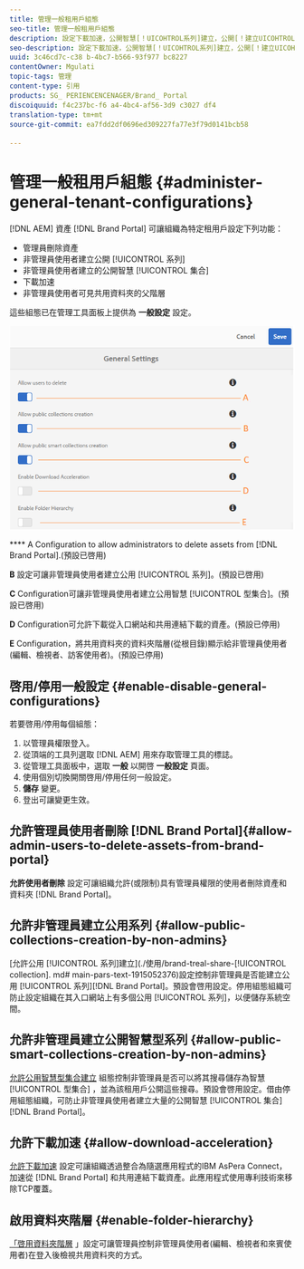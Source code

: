 ```yaml
---
title: 管理一般租用戶組態
seo-title: 管理一般租用戶組態
description: 設定下載加速，公開智慧[！UICOHTROL系列]建立，公開[！建立UICOHTROL系列，並讓管理員使用者刪除租用戶的資產。
seo-description: 設定下載加速，公開智慧[！UICOHTROL系列]建立，公開[！建立UICOHTROL系列，並讓管理員使用者刪除租用戶的資產。
uuid: 3c46cd7c-c38 b-4bc7-b566-93f977 bc8227
contentOwner: Mgulati
topic-tags: 管理
content-type: 引用
products: SG_ PERIENCENCENAGER/Brand_ Portal
discoiquuid: f4c237bc-f6 a4-4bc4-af56-3d9 c3027 df4
translation-type: tm+mt
source-git-commit: ea7fdd2df0696ed309227fa77e3f79d0141bcb58

---
```



# 管理一般租用戶組態 {#administer-general-tenant-configurations}

[!DNL AEM] 資產 [!DNL Brand Portal] 可讓組織為特定租用戶設定下列功能：

* 管理員刪除資產
* 非管理員使用者建立公開 [!UICONTROL 系列]
* 非管理員使用者建立的公開智慧 [!UICONTROL 集合]
* 下載加速
* 非管理員使用者可見共用資料夾的父階層

這些組態已在管理工具面板上提供為 **一般設定** 設定。

![](assets/general-configs.png)

**** A Configuration to allow administrators to delete assets from [!DNL Brand Portal].(預設已啓用)

**B** 設定可讓非管理員使用者建立公用 [!UICONTROL 系列]。(預設已啓用)

**C** Configuration可讓非管理員使用者建立公用智慧 [!UICONTROL 型集合]。(預設已啓用)

**D** Configuration可允許下載從入口網站和共用連結下載的資產。(預設已停用)

**E** Configuration，將共用資料夾的資料夾階層(從根目錄)顯示給非管理員使用者(編輯、檢視者、訪客使用者)。(預設已停用)

## 啓用/停用一般設定 {#enable-disable-general-configurations}

若要啓用/停用每個組態：

1. 以管理員權限登入。
2. 從頂端的工具列選取 [!DNL AEM] 用來存取管理工具的標誌。
3. 從管理工具面板中，選取 **一般** 以開啓 **一般設定** 頁面。
4. 使用個別切換開關啓用/停用任何一般設定。
5. **儲存** 變更。
6. 登出可讓變更生效。

## 允許管理員使用者刪除 [!DNL Brand Portal]{#allow-admin-users-to-delete-assets-from-brand-portal}

**允許使用者刪除** 設定可讓組織允許(或限制)具有管理員權限的使用者刪除資產和資料夾 [!DNL Brand Portal]。

## 允許非管理員建立公用系列 {#allow-public-collections-creation-by-non-admins}

[允許公用 [!UICONTROL 系列]建立](./使用/brand-treal-share-[!UICONTROL collection]. md# main-pars-text-1915052376)設定控制非管理員是否能建立公用 [!UICONTROL 系列][!DNL Brand Portal]。預設會啓用設定。停用組態組織可防止設定組織在其入口網站上有多個公用 [!UICONTROL 系列]，以便儲存系統空間。

## 允許非管理員建立公開智慧型系列 {#allow-public-smart-collections-creation-by-non-admins}

[允許公用智慧型集合建立](../using/brand-portal-searching.md#main-pars-header-500620467) 組態控制非管理員是否可以將其搜尋儲存為智慧 [!UICONTROL 型集合] ，並為該租用戶公開這些搜尋。預設會啓用設定。借由停用組態組織，可防止非管理員使用者建立大量的公開智慧 [!UICONTROL 集合][!DNL Brand Portal]。

## 允許下載加速 {#allow-download-acceleration}

[允許下載加速](../using/accelerated-download.md) 設定可讓組織透過整合為隨選應用程式的IBM AsPera Connect，加速從 [!DNL Brand Portal] 和共用連結下載資產。此應用程式使用專利技術來移除TCP覆蓋。

## 啟用資料夾階層 {#enable-folder-hierarchy}

[「啓用資料夾階層](../using/brand-portal-sharing-folders.md#non-admin-user-access-to-shared-folders) 」設定可讓管理員控制非管理員使用者(編輯、檢視者和來賓使用者)在登入後檢視共用資料夾的方式。
